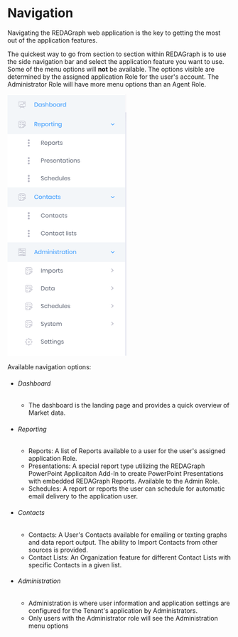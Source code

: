 # Navigation

Navigating the REDAGraph web application is the key to getting the most out of the application features. 

The quickest way to go from section to section within REDAGraph is to use the side navigation bar and select the application feature you want to use.
Some of the menu options will **not** be available. The options visible are determined by the assigned application Role for the user's account. The Administrator Role will have more menu options than an Agent Role.

![reda_web_menu_admin01.PNG](../images/reda_web_menu_admin01.PNG)

Available navigation options:

- ###### Dashboard
   - The dashboard is the landing page and provides a quick overview of Market data.
- ###### Reporting
   - Reports: A list of Reports available to a user for the user's assigned application Role.
   - Presentations: A special report type utilizing the REDAGraph PowerPoint Applicaiton Add-In to create PowerPoint Presentations with embedded REDAGraph Reports. Available to the Admin Role.
   - Schedules: A report or reports the user can schedule for automatic email delivery to the application user.
- ###### Contacts
   - Contacts: A User's Contacts available for emailing or texting graphs and data report output. The ability to Import Contacts from other sources is provided.
   - Contact Lists: An Organization feature for different Contact Lists with specific Contacts in a given list.
- ###### Administration
   - Administration is where user information and application settings are configured for the Tenant's application by Administrators.
   - Only users with the Administrator role will see the Administration menu options
